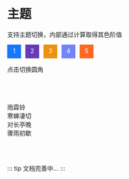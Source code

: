 # 主题

支持主题切换，内部通过计算取得其色阶值

<div class="t-c-box">
  <span class="t-b t-b1" @click="() => toggleTheme('#1677ff')">1</span>
  <span class="t-b t-b2" @click="() => toggleTheme('#673ab7')">2</span>
  <span class="t-b t-b3" @click="() => toggleTheme('#eb920e')">3</span>
  <span class="t-b t-b4" @click="() => toggleTheme('#7185f7')">4</span>
  <span class="t-b t-b5" @click="() => toggleTheme('#ff6723')">5</span>
  <!-- <span class="t-b t-b6" @click="() => toggleTheme('#333333')">6</span> -->
</div>

<!-- <input type="color" /> -->

<div style="margin-top: 15px">
  <pd-button type="primary" @click="toggleRadius">点击切换圆角</pd-button>
  <br />
  <br />
  <pd-input />
  <br />

  <pd-checkbox-group v-model="checkedList1">
    <pd-checkbox label="选项一"></pd-checkbox>
    <pd-checkbox label="选项二"></pd-checkbox>
    <pd-checkbox label="选项三"></pd-checkbox>
  </pd-checkbox-group>
  <br />
  <pd-tab type="segmented">
    <pd-tab-item label="选项卡一"></pd-tab-item>
    <pd-tab-item label="选项卡二"></pd-tab-item>
    <pd-tab-item label="选项卡第三个"></pd-tab-item>
  </pd-tab>
  <br />

  <div v-loading="true">
    雨霖铃<br />
    寒蝉凄切<br />
    对长亭晚<br />
    骤雨初歇
  </div>

  <br />

<pd-switch :defaultValue="true"></pd-switch>
<br />

</div>

<script lang="ts" setup>
  import { ref } from 'vue'
  const checkedList1 = ref(['选项一', '选项二'])
  const radiusList = ref(['2px', '4px', '6px', '8px', '10px'])
  const radiusTag = ref(0)
  const setCssVar = (prop, value, node = document.documentElement) => {
    node.style.setProperty(prop, value)
  }
  const calcColor = (hex, lum = 0) => {
    hex = String(hex).replace(/[^0-9a-f]/gi, '')
    if (hex.length < 6) {
      hex = `${hex[0]}${hex[0]}${hex[1]}${hex[1]}${hex[2]}${hex[2]}`
    }
    let rgb = '#'
    let c, i

    for (let i = 0; i < 3; i++) {
      c = parseInt(hex.substr(i * 2, 2), 16)
      c = Math.round(Math.min(Math.max(0, c + c * lum), 255)).toString(16)
      rgb += ('00' + c).substr(c.length)
    }
    return rgb
  }
const toggleTheme = (brandColor) => {
  const brandColor1 = calcColor(brandColor, 0.1)
  const brandColor2 = calcColor(brandColor, -0.2)
  const brandColor3 = calcColor(brandColor, 0.1)
  console.log(brandColor1, brandColor2, brandColor3)
  setCssVar('--primary-color', brandColor)
  setCssVar('--primary-color-lighter-1', brandColor1)
  setCssVar('--primary-color-darker-1', brandColor2)
  setCssVar('--primary-color-hover', brandColor3 + '3b')
}
const toggleRadius = () => {
  const r = radiusList.value[radiusTag.value]
  setCssVar('--default-radius', r)
  radiusTag.value >= 4 ? radiusTag.value = 0 : radiusTag.value++
}
</script>
<style>
  .t-c-box {
    display: flex;
  }
  .t-b {
    width: 32px;
    height: 32px;
    margin: 0 5px;
    border-radius: var(--default-radius);
    color: #fff;
    text-align: center;
    line-height: 30px;
    cursor: pointer;
    user-select: none;
  }
  .t-b1 {
    background: #1677ff !important;
    margin-left: 0 !important;
  }
  .t-b2 {
    background: #673ab7 !important;
  }
  .t-b3 {
    background: #eb920e !important;
  }
  .t-b4 {
    background: #7185f7 !important;
  }
  .t-b5 {
    background: #ff6723;
  }
  .t-b6 {
    background: #333;
  }
</style>

::: tip
文档完善中...
:::
